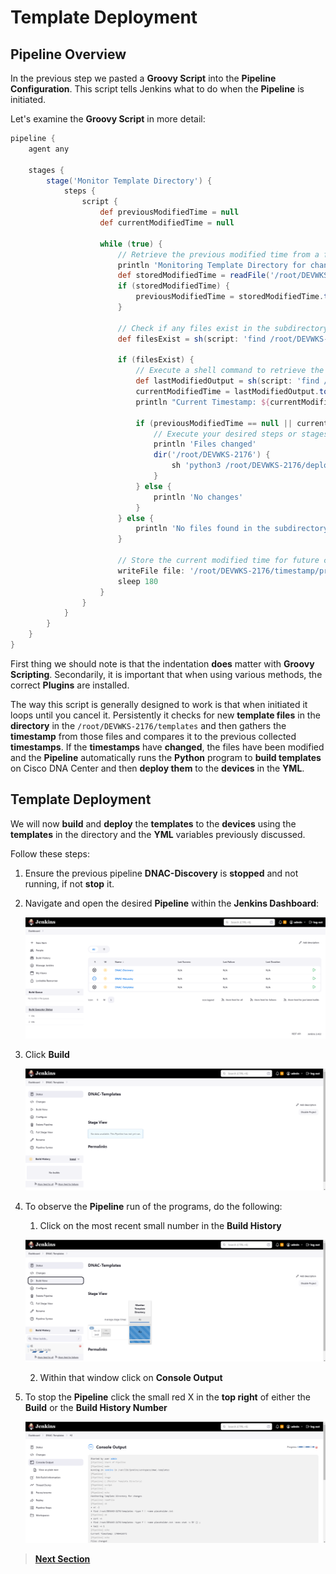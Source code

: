 # Template Deployment

## Pipeline Overview

In the previous step we pasted a **Groovy Script** into the **Pipeline Configuration**. This script tells Jenkins what to do when the **Pipeline** is initiated.

Let's examine the **Groovy Script** in more detail:

```GROOVY
pipeline {
    agent any

    stages {
        stage('Monitor Template Directory') {
            steps {
                script {
                    def previousModifiedTime = null
                    def currentModifiedTime = null

                    while (true) {
                        // Retrieve the previous modified time from a file or environment variable
                        println 'Monitoring Template Directory for changes'
                        def storedModifiedTime = readFile('/root/DEVWKS-2176/timestamp/previous_modified_time_templates.txt').trim()
                        if (storedModifiedTime) {
                            previousModifiedTime = storedModifiedTime.toLong()
                        }

                        // Check if any files exist in the subdirectory except placeholder.txt
                        def filesExist = sh(script: 'find /root/DEVWKS-2176/templates -type f ! -name "placeholder.txt" | wc -l', returnStdout: true).trim().toInteger() > 0

                        if (filesExist) {
                            // Execute a shell command to retrieve the last modified timestamp of any files except placeholder.txt
                            def lastModifiedOutput = sh(script: 'find /root/DEVWKS-2176/templates -type f ! -name "placeholder.txt" -exec stat -c %Y {} \\; | sort -n | tail -n 1', returnStdout: true).trim()
                            currentModifiedTime = lastModifiedOutput.toLong()
                            println "Current Timestamp: ${currentModifiedTime}"

                            if (previousModifiedTime == null || currentModifiedTime != previousModifiedTime) {
                                // Execute your desired steps or stages here
                                println 'Files changed'
                                dir('/root/DEVWKS-2176') {
                                    sh 'python3 /root/DEVWKS-2176/deploy_templates.py'
                                }
                            } else {
                                println 'No changes'
                            }
                        } else {
                            println 'No files found in the subdirectory'
                        }

                        // Store the current modified time for future comparisons
                        writeFile file: '/root/DEVWKS-2176/timestamp/previous_modified_time_templates.txt', text: currentModifiedTime.toString()
                        sleep 180
                    }
                }
            }
        }
    }
}
```

First thing we should note is that the indentation **does** matter with **Groovy Scripting**. Secondarily, it is important that when using various methods, the correct **Plugins** are installed. 

The way this script is generally designed to work is that when initiated it loops until you cancel it. Persistently it checks for new **template files** in the **directory** in the `/root/DEVWKS-2176/templates` and then gathers the **timestamp** from those files and compares it to the previous collected **timestamps**. If the **timestamps** have **changed**, the files have been modified and the **Pipeline** automatically runs the **Python** program to **build templates** on Cisco DNA Center and then **deploy them** to the **devices** in the **YML**.

## Template Deployment

We will now **build** and **deploy** the **templates** to the **devices** using the **templates** in the directory and the **YML** variables previously discussed.

Follow these steps:

1. Ensure the previous pipeline **DNAC-Discovery** is **stopped** and not running, if not **stop** it.

2. Navigate and open the desired **Pipeline** within the **Jenkins Dashboard**:

   ![json](./images/Jenkins_Dashboard_2.png?raw=true "Import JSON")

3. Click **Build** 

   ![json](./images/Jenkins_Item_Templates_Dashboard.png?raw=true "import JSON")

4. To observe the **Pipeline** run of the programs, do the following:

   1. Click on the most recent small number in the **Build History** 

   ![json](./images/Jenkins_Item_Templates_Building.png?raw=true "Import JSON")

   2. Within that window click on **Console Output**

5. To stop the **Pipeline** click the small red X in the **top right** of either the **Build** or the **Build History Number**

      ![json](./images/Jenkins_Item_Templates_console.png?raw=true "Import JSON")

> [**Next Section**](./05-verify.md)
